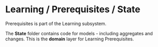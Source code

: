 # Learning / Prerequisites / State

Prerequisites is part of the Learning subsystem.
  
The **State** folder contains code for models - including aggregates and changes. This is the **domain** layer for Learning Prerequisites.
